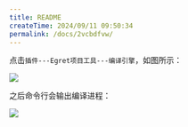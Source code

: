 ```yaml
---
title: README
createTime: 2024/09/11 09:50:34
permalink: /docs/2vcbdfvw/
---
```

点击`插件---Egret项目工具---编译引擎`，如图所示：

![](1.png)

之后命令行会输出编译进程：

![](2.png)
